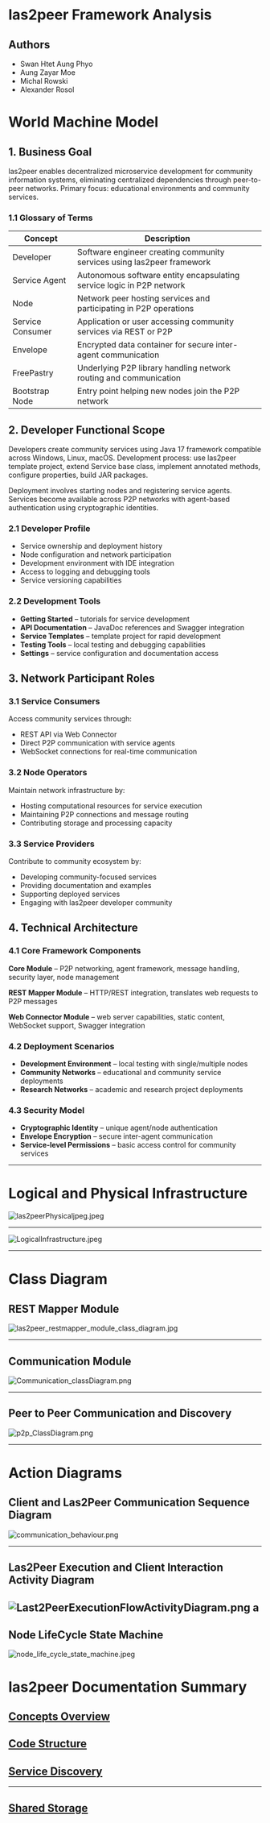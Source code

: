 # las2peer Framework Analysis

## Authors
* Swan Htet Aung Phyo
* Aung Zayar Moe
* Michal Rowski
* Alexander Rosol


# World Machine Model

## 1. Business Goal

las2peer enables decentralized microservice development for community information systems, eliminating centralized dependencies through peer-to-peer networks. Primary focus: educational environments and community services.


### 1.1 Glossary of Terms

| Concept | Description |
|---------|-------------|
| Developer | Software engineer creating community services using las2peer framework |
| Service Agent | Autonomous software entity encapsulating service logic in P2P network |
| Node | Network peer hosting services and participating in P2P operations |
| Service Consumer | Application or user accessing community services via REST or P2P |
| Envelope | Encrypted data container for secure inter-agent communication |
| FreePastry | Underlying P2P library handling network routing and communication |
| Bootstrap Node | Entry point helping new nodes join the P2P network |

## 2. Developer Functional Scope

Developers create community services using Java 17 framework compatible across Windows, Linux, macOS. Development process: use las2peer template project, extend Service base class, implement annotated methods, configure properties, build JAR packages.

Deployment involves starting nodes and registering service agents. Services become available across P2P networks with agent-based authentication using cryptographic identities.

### 2.1 Developer Profile
- Service ownership and deployment history
- Node configuration and network participation
- Development environment with IDE integration
- Access to logging and debugging tools
- Service versioning capabilities

### 2.2 Development Tools
- **Getting Started** – tutorials for service development
- **API Documentation** – JavaDoc references and Swagger integration
- **Service Templates** – template project for rapid development
- **Testing Tools** – local testing and debugging capabilities
- **Settings** – service configuration and documentation access

## 3. Network Participant Roles

### 3.1 Service Consumers
Access community services through:
- REST API via Web Connector
- Direct P2P communication with service agents
- WebSocket connections for real-time communication

### 3.2 Node Operators
Maintain network infrastructure by:
- Hosting computational resources for service execution
- Maintaining P2P connections and message routing
- Contributing storage and processing capacity

### 3.3 Service Providers
Contribute to community ecosystem by:
- Developing community-focused services
- Providing documentation and examples
- Supporting deployed services
- Engaging with las2peer developer community

## 4. Technical Architecture

### 4.1 Core Framework Components

**Core Module** – P2P networking, agent framework, message handling, security layer, node management

**REST Mapper Module** – HTTP/REST integration, translates web requests to P2P messages

**Web Connector Module** – web server capabilities, static content, WebSocket support, Swagger integration

### 4.2 Deployment Scenarios
- **Development Environment** – local testing with single/multiple nodes
- **Community Networks** – educational and community service deployments
- **Research Networks** – academic and research project deployments

### 4.3 Security Model
- **Cryptographic Identity** – unique agent/node authentication
- **Envelope Encryption** – secure inter-agent communication
- **Service-level Permissions** – basic access control for community services

---

# Logical and Physical Infrastructure

![las2peerPhysicaljpeg.jpeg](LogicalAndPhysicalArchitecture/PhysicalArchitecture.jpeg)

---

![LogicalInfrastructure.jpeg](LogicalAndPhysicalArchitecture/LogicalArchitecture.jpeg)

---

# Class Diagram

## REST Mapper Module
![las2peer_restmapper_module_class_diagram.jpg](ClassDiagrams/las2peer_restmapper_module_class_diagram.jpg)

---

## Communication Module
![Communication_classDiagram.png](ClassDiagrams/las2peer_node_communication_classDiagram.png)

---

## Peer to Peer Communication and Discovery
![p2p_ClassDiagram.png](ClassDiagrams/las2peer_api_core_p2p_class_diagram.png)

---

# Action Diagrams

## Client and Las2Peer Communication Sequence Diagram
![communication_behaviour.png](SystemDynamicDiagram/communication_behaviour.png)

----

## Las2Peer Execution and Client Interaction Activity Diagram
![Last2PeerExecutionFlowActivityDiagram.png](SystemDynamicDiagram/Last2PeerExecutionFlowActivityDiagram.png)
a
---
## Node LifeCycle State Machine
![node_life_cycle_state_machine.jpeg](SystemDynamicDiagram/node_life_cycle_state_machine.jpeg)

# las2peer Documentation Summary

##  [Concepts Overview](https://github.com/rwth-acis/las2peer/wiki/Concepts-Overview)


##  [Code Structure](https://github.com/rwth-acis/las2peer/wiki/Code-Structure)


## [Service Discovery](https://github.com/rwth-acis/las2peer/wiki/Service-Discovery)


---

##  [Shared Storage](https://github.com/rwth-acis/las2peer/wiki/Shared-Storage)

